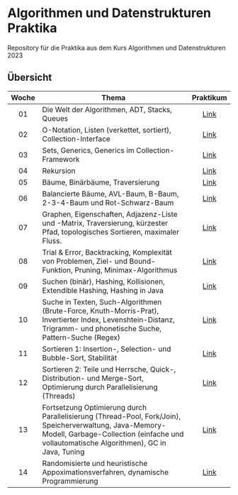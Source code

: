 # Algorithmen und Datenstrukturen Praktika
Repository für die Praktika aus dem Kurs Algorithmen und Datenstrukturen 2023

## Übersicht

| Woche | Thema | Praktikum |
|:-----:|-------|:---------:|
| 01 | Die Welt der Algorithmen, ADT, Stacks, Queues | [Link](https://github.com/xHarlock/ads-praktika/tree/main/ADS%20Praktikum%2001) |
| 02 | O-Notation, Listen (verkettet, sortiert), Collection-Interface | [Link](https://github.com/xHarlock/ads-praktika/tree/main/ADS%20Praktikum%2002) |
| 03 | Sets, Generics, Generics im Collection-Framework | [Link](https://github.com/xHarlock/ads-praktika/tree/main/ADS%20Praktikum%2003) |
| 04 | Rekursion | [Link](https://github.com/xHarlock/ads-praktika/tree/main/ADS%20Praktikum%2004) |
| 05 | Bäume, Binärbäume, Traversierung | [Link](https://github.com/xHarlock/ads-praktika/tree/main/ADS%20Praktikum%2005) |
| 06 | Balancierte Bäume, AVL-Baum, B-Baum, 2-3-4-Baum und Rot-Schwarz-Baum | [Link](https://github.com/xHarlock/ads-praktika/tree/main/ADS%20Praktikum%2006) |
| 07 | Graphen, Eigenschaften, Adjazenz-Liste und -Matrix, Traversierung, kürzester Pfad, topologisches Sortieren, maximaler Fluss. | [Link](https://github.com/xHarlock/ads-praktika/tree/main/ADS%20Praktikum%2007) |
| 08 | Trial & Error, Backtracking, Komplexität von Problemen, Ziel- und Bound-Funktion, Pruning, Minimax-Algorithmus | [Link](https://github.com/xHarlock/ads-praktika/tree/main/ADS%20Praktikum%2008) |
| 09 | Suchen (binär), Hashing, Kollisionen, Extendible Hashing, Hashing in Java | [Link](https://github.com/xHarlock/ads-praktika/tree/main/ADS%20Praktikum%2009) |
| 10 | Suche in Texten, Such-Algorithmen (Brute-Force, Knuth-Morris-Prat), Invertierter Index, Levenshtein-Distanz, Trigramm- und phonetische Suche, Pattern-Suche (Regex) | [Link](https://github.com/xHarlock/ads-praktika/tree/main/ADS%20Praktikum%2010) |
| 11 | Sortieren 1: Insertion-, Selection- und Bubble-Sort, Stabilität | [Link](https://github.com/xHarlock/ads-praktika/tree/main/ADS%20Praktikum%2011) |
| 12 | Sortieren 2: Teile und Herrsche, Quick-, Distribution- und Merge-Sort, Optimierung durch Parallelisierung (Threads) | [Link](https://github.com/xHarlock/ads-praktika/tree/main/ADS%20Praktikum%2012) |
| 13 | Fortsetzung Optimierung durch Parallelisierung (Thread-Pool, Fork/Join), Speicherverwaltung, Java-Memory-Modell, Garbage-Collection (einfache und vollautomatische Algorithmen), GC in Java, Tuning | [Link](https://github.com/xHarlock/ads-praktika/tree/main/ADS%20Praktikum%20013) |
| 14 | Randomisierte und heuristische Appoximationsverfahren, dynamische Programmierung | [Link](https://github.com/xHarlock/ads-praktika/tree/main/ADS%20Praktikum%2014) |

